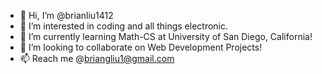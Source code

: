 - 👋 Hi, I’m @brianliu1412
- 👀 I’m interested in coding and all things electronic. 
- 🌱 I’m currently learning Math-CS at University of San Diego, California!
- 💞️ I’m looking to collaborate on Web Development Projects!
- 📫 Reach me @briangliu1@gmail.com

<!---
brianliu1412/brianliu1412 is a ✨ special ✨ repository because its `README.md` (this file) appears on your GitHub profile.
You can click the Preview link to take a look at your changes.
--->
